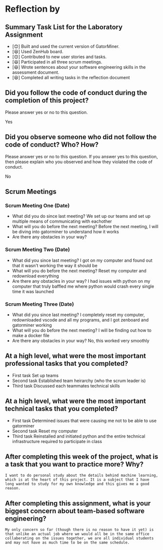 # Reflection by

## Summary Task List for the Laboratory Assignment

- [:blush:] Built and used the current version of GatorMiner.
- [:laughing:] Used ZenHub board.
- [:blush:] Contributed to new user stories and tasks.
- [:laughing:] Participated in all three scrum meetings.
- [:laughing:] Wrote sentences about your software engineering skills in the assessment document.
- [:laughing:] Completed all writing tasks in the reflection document

## Did you follow the code of conduct during the completion of this project?

Please answer yes or no to this question.

Yes

## Did you observe someone who did not follow the code of conduct? Who? How?

Please answer yes or no to this question. If you answer yes to this question,
then please explain who you observed and how they violated the code of conduct.

No

## Scrum Meetings

### Scrum Meeting One (Date)

- What did you do since last meeting?
    We set up our teams and set up multiple means of communicating with eachother
- What will you do before the next meeting?
    Before the next meeting, I will be diving into gatorminer to understand how it works
- Are there any obstacles in your way?
    

### Scrum Meeting Two (Date)

- What did you since last meeting?
    I got on my computer and found out that it wasn't working the way it should be
- What will you do before the next meeting?
    Reset my computer and redownload everything
- Are there any obstacles in your way?
    I had issues with python on my computer that truly baffled me where python would crash every single time it was launched

### Scrum Meeting Three (Date)

- What did you since last meeting?
    I completely reset my computer, redownloaded vscode and all my programs, and I got zenboard and gatorminer working
- What will you do before the next meeting?
    I will be finding out how to make a docker file
- Are there any obstacles in your way?
    No, this worked very smoothly

## At a high level, what were the most important professional tasks that you completed?

- First task
    Set up teams
- Second task
    Established team heirarchy (who the scrum leader is)
- Third task
    Discussed each teammates technical skills

## At a high level, what were the most important technical tasks that you completed?

- First task
    Determined issues that were causing me not to be able to use gatorminer
- Second task
    Reset my computer
- Third task
    Reinstalled and initiated python and the entire technical infrastructure required to participate in class

## After completing this week of the project, what is a task that you want to practice more? Why?

    I want to do personal study about the details behind machine learning, which is at the heart of this project. It is a subject that I have long wanted to study for my own knowledge and this gives me a good reason.

## After completing this assignment, what is your biggest concern about team-based software engineering?

    My only concern so far (though there is no reason to have it yet) is that unlike an actual job where we would all be in the same office collaberating on the issues together, we are all individual students and may not have as much time to be on the same schedule.
